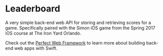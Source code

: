 # Leaderboard

A very simple back-end web API for storing and retrieving scores for a game. Specifically paired with the Simon iOS game from the Spring 2017 iOS course at The Iron Yard Orlando.

Check out the [Perfect Web Framework](https://github.com/PerfectlySoft/Perfect) to learn more about building back-end web apps with Swift.
